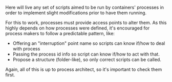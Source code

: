 Here will live any set of scripts aimed to be run by containers' processes in order to implement
slight modifications prior to have them running.

For this to work, processes must provide access points to alter them. As this highly depends on how
processes were defined, it's encouraged for process makers to follow a predictable pattern, like:

- Offering an "interruption" point name so scripts can know if/how to deal with process
- Passing the process id info so script can know if/how to act with that.
- Propose a structure (folder-like), so only correct scripts can be called.

Again, all of this is up to process architect, so it's important to check them first.
